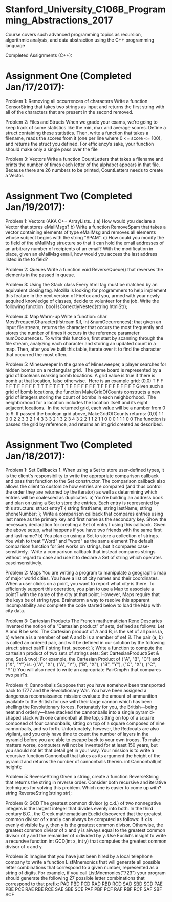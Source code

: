 # Stanford_University_C106B_Programming_Abstractions_2017
Course covers such advanced programming topics as recursion, algorithmic analysis, and data abstraction using the C++ programming language

Completed Assignments (C++):

Assignment One (Completed Jan/17/2017):
==========================
Problem 1: Removing all occurrences of characters
Write a function CensorString that takes two strings as input and returns
the first string with all of the characters that are present in the second removed.

Problem 2: Files and Structs
When we grade your exams, we’re going to keep track of some statistics like the min,
max and average scores. Define a struct containing these statistics. Then, write a
function that takes a filename, reads the scores from it (one per line where 0 <= score <=
100), and returns the struct you defined. For efficiency’s sake, your function should
make only a single pass over the file

Problem 3: Vectors
Write a function CountLetters that takes a filename and prints the number of times
each letter of the alphabet appears in that file. Because there are 26 numbers to be
printed, CountLetters needs to create a Vector. 


Assignment Two (Completed Jan/19/2017):
==========================
Problem 1: Vectors (AKA C++ ArrayLists…) 
a) How would you declare a Vector that stores eMailMsgs? 
b) Write a function RemoveSpam that takes a vector containing elements of type eMailMsg and removes all elements whose subject begins with the string "SPAM". 
c) How could you modify the to field of the eMailMsg structure so that it can hold the email addresses of an arbitrary number of recipients of an email? With the modification in place, given an eMailMsg email, how would you access the last address listed in the to field?

Problem 2: Queues 
Write a function void ReverseQueue() that reverses the elements in the passed in queue.  

Problem 3: Using the Stack class
Every html tag must be matched by an equivalent closing tag. Mozilla is looking for programmers to help implement this feature in the next version of Firefox and you, armed with your newly acquired knowledge of classes, decide to volunteer for the job. Write the following function: bool IsCorrectlyNested(string htmlStr);

Problem 4: Map Warm-up 
Write a function: char MostFrequentCharacter(ifstream &if, int &numOccurrences); that given an input file stream, returns the character that occurs the most frequently and stores the number of times it occurs in the reference parameter numOccurrences.  To write this function, first start by scanning through the file stream, analyzing each character and storing an updated count in a map.  Then, after you’ve built this table, iterate over it to find the character that occurred the most often. 

Problem 5: Minesweeper
In the game of Minesweeper, a player searches for hidden bombs on a rectangular grid.  The game board is represented by a grid of booleans marking bomb locations. A grid value is true if there is bomb at that location, false otherwise.  Here is an example grid: (0,0) T F F F F T F F F F F T T T F T F T T F F F F F F F T F F F F F F F F F Given such a grid of bomb locations, the function MakeGridOfCounts constructs a new grid of integers storing the count of bombs in each neighborhood.  The neighborhood for a location includes the location itself and its eight adjacent locations.  In the returned grid, each value will be a number from 0 to 9. If passed the boolean grid above, MakeGridOfCounts returns: (0,0) 1 1 0 0 2 2 3 3 2 1 4 3 3 3 2 1 3 2 3 4 3 2 2 1 1 2 1 1 0 0 0 1 1 1 0 0 The function is passed the grid by reference, and returns an int grid created as described. 


Assignment Two (Completed Jan/18/2017):
==========================
Problem 1: Set Callbacks 1. When using a Set to store user-defined types, it is the client's responsibility to write the appropriate comparison callback and pass that function to the Set constructor. The comparison callback also allows the client to customize how entries are compared (and thus control the order they are returned by the iterator) as well as determining which entries will be coalesced as duplicates. 
a) You're building an address book and plan on using a Set to store the entries. Each entry is represented by this structure: struct entryT {  string firstName;  string lastName;  string phoneNumber; }; 
Write a comparison callback that compares entries using last name as the primary key and first name as the secondary key. Show the necessary declaration for creating a Set of entryT using this callback. Given the above setup, what happens if you have two friends with the same first and last name? 
b) You plan on using a Set to store a collection of strings. You wish to treat "Word" and "word" as the same element The default comparison function for Set works on strings, but it compares case-sensitively.  Write a comparison callback that instead compares strings without regard to case and use it to declare a Set of string which operates caseinsensitively. 

Problem 2: Maps You are writing a program to manipulate a geographic map of major world cities. You have a list of city names and their coordinates. When a user clicks on a point, you want to report what city is there. To efficiently support this operation, you plan to use a Map to associate a pointT with the name of the city at that point. However, Maps require that the keys be of string type. Brainstorm a way to resolve this apparent incompatibility and complete the code started below to load the Map with city data.

Problem 3: Cartesian Products The French mathematician Rene Descartes invented the notion of a “Cartesian product” of sets, defined as follows: Let A and B be sets. The Cartesian product of A and B, is the set of all pairs (a, b) where a is a member of set A and b is a member of set B. The pair (a, b) is called an ordered pair, and will be defined in our solution by the following struct: struct pairT {  string first, second; };
Write a function to compute the cartesian product of two sets of strings sets: Set<pairT> CartesianProduct(Set<string> & one, Set<string> & two); For example, the Cartesian Product of {"A", "B", "C"} and {"X", "Y"} is: {("A", "X"), ("A", "Y"), ("B", "X"), ("B", "Y"), ("C", "X"), ("C", "Y")} You will also need to write an appropriate PairCmpFn that compares two pairTs. 

Problem 4: Cannonballs Suppose that you have somehow been transported back to 1777 and the Revolutionary War. You have been assigned a dangerous reconnaissance mission: evaluate the amount of ammunition available to the British for use with their large cannon which has been shelling the Revolutionary forces. Fortunately for you, the British—being neat and orderly—have stacked the cannonballs into a single pyramid-shaped stack with one cannonball at the top, sitting on top of a square composed of four cannonballs, sitting on top of a square composed of nine cannonballs, and so forth. Unfortunately, however, the Redcoats are also vigilant, and you only have time to count the number of layers in the pyramid before you are able to escape back to your own troops. To make matters worse, computers will not be invented for at least 150 years, but you should not let that detail get in your way. Your mission is to write a recursive function Cannonball that takes as its argument the height of the pyramid and returns the number of cannonballs therein. int Cannonball(int height);

Problem 5: ReverseString Given a string, create a function ReverseString that returns the string in reverse order. Consider both recursive and iterative techniques for solving this problem. Which one is easier to come up with? string ReverseString(string str); 

Problem 6: GCD The greatest common divisor (g.c.d.) of two nonnegative integers is the largest integer that divides evenly into both. In the third century B.C., the Greek mathematician Euclid discovered that the greatest common divisor of x and y can always be computed as follows: If x is evenly divisible by y, then y is the greatest common divisor. Otherwise, the greatest common divisor of x and y is always equal to the greatest common divisor of y and the remainder of x divided by y. Use Euclid's insight to write a recursive function int GCD(int x, int y) that computes the greatest common divisor of x and y.

Problem 8: Imagine that you have just been hired by a local telephone company to write a function ListMnemonics that will generate all possible letter combinations that correspond to a given number, represented as a string of digits. For example, if you call ListMnemonics("723") your program should generate the following 27 possible letter combinations that correspond to that prefix: PAD PBD PCD RAD RBD RCD SAD SBD SCD PAE PBE PCE RAE RBE RCE SAE SBE SCE PAF PBF PCF RAF RBF RCF SAF SBF SCF
